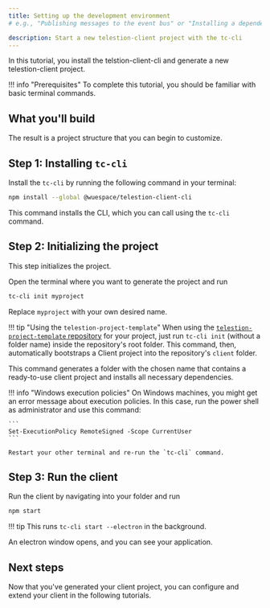 ```yaml
---
title: Setting up the development environment
# e.g., "Publishing messages to the event bus" or "Installing a dependency using npm"

description: Start a new telestion-client project with the tc-cli
---
```


In this tutorial, you install the telstion-client-cli and generate a new
telestion-client project.

!!! info "Prerequisites"
	To complete this tutorial, you should be familiar with basic terminal commands.

## What you'll build

The result is a project structure that you can begin to customize.

## Step 1: Installing `tc-cli`

Install the `tc-cli` by running the following command in your terminal:

```sh
npm install --global @wuespace/telestion-client-cli
```

This command installs the CLI, which you can call using the `tc-cli` command.

## Step 2: Initializing the project

This step initializes the project.

Open the terminal where you want to generate the project and run

```sh
tc-cli init myproject
```

Replace `myproject` with your own desired name.

!!! tip "Using the `telestion-project-template`"
When using the
[`telestion-project-template` repository](https://github.com/wuespace/telestion-project-template)
for your project, just run `tc-cli init` (without a folder name) inside the
repository's root folder. This command, then, automatically bootstraps a Client
project into the repository's `client` folder.


This command generates a folder with the chosen name that contains a
ready-to-use client project and installs all necessary dependencies.

!!! info "Windows execution policies"
On Windows machines, you might get an error message about execution policies. In
this case, run the power shell as administrator and use this command:

    ```
    Set-ExecutionPolicy RemoteSigned -Scope CurrentUser
    ```

    Restart your other terminal and re-run the `tc-cli` command.

## Step 3: Run the client

Run the client by navigating into your folder and run

```sh
npm start
```

!!! tip
This runs `tc-cli start --electron` in the background.

An electron window opens, and you can see your application.

## Next steps

<!-- Short concluding sentence: -->

Now that you've generated your client project, you can configure and extend your
client in the following tutorials.

<!-- Links to next steps/related articles -->

<!--
Snippets
--------

<Reference to="../other-article">
    Relative Link to other article
</Reference>

<Reference to="https://www.example.com">
    Example Website
</Reference>
-->
